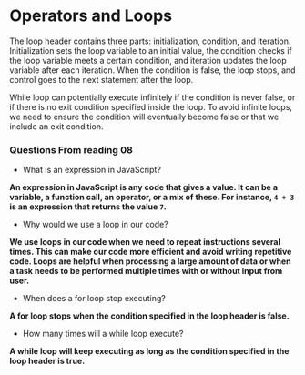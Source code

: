 # Operators and Loops

The loop header contains three parts: initialization, condition, and iteration. Initialization sets the loop variable to an initial value, the condition checks if the loop variable meets a certain condition, and iteration updates the loop variable after each iteration. When the condition is false, the loop stops, and control goes to the next statement after the loop.

While loop can potentially execute infinitely if the condition is never false, or if there is no exit condition specified inside the loop. To avoid infinite loops, we need to ensure the condition will eventually become false or that we include an exit condition.

### Questions From reading 08

* What is an expression in JavaScript?

**An expression in JavaScript is any code that gives a value. It can be a variable, a function call, an operator, or a mix of these. For instance, `4 + 3` is an expression that returns the value `7`.**

* Why would we use a loop in our code?

**We use loops in our code when we need to repeat instructions several times. This can make our code more efficient and avoid writing repetitive code. Loops are helpful when processing a large amount of data or when a task needs to be performed multiple times with or without input from user.**

* When does a for loop stop executing?

**A for loop stops when the condition specified in the loop header is false.**

* How many times will a while loop execute?

**A while loop will keep executing as long as the condition specified in the loop header is true.**